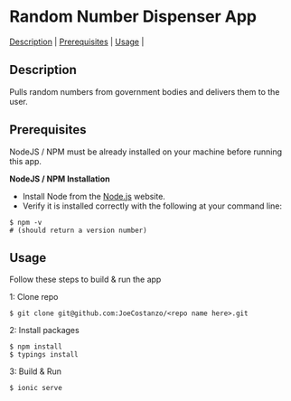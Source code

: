 # Random Number Dispenser App
[Description](#description) |
[Prerequisites](#prerequisites) |
[Usage](#usage) |

## Description
Pulls random numbers from government bodies and delivers them to the user.

## Prerequisites
NodeJS / NPM must be already installed on your machine before running this app.

**NodeJS / NPM Installation**

- Install Node from the [Node.js](https://nodejs.org/en/) website.
- Verify it is installed correctly with the following at your command line:

```shell
$ npm -v
# (should return a version number)
```

## Usage
Follow these steps to build & run the app

1: Clone repo
```shell
$ git clone git@github.com:JoeCostanzo/<repo name here>.git
```

2: Install packages
```shell
$ npm install
$ typings install
```

3: Build & Run
```shell
$ ionic serve
```
